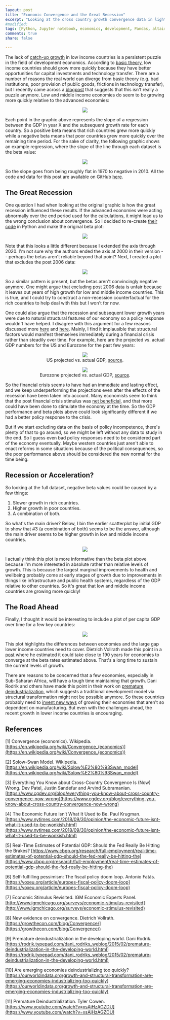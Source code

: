 ```yaml
---
layout: post
title: "Economic Convergence and the Great Recession"
excerpt: "Looking at the cross country growth convergence data in light of the great recession."
#modified:
tags: [Python, Jupyter notebook, economics, development, Pandas, altair]
comments: true
share: false

---
```


The lack of [catch-up growth](https://en.wikipedia.org/wiki/Convergence_(economics)) in low income countries is a persistent puzzle in the field of development economics.  According to [basic theory](https://en.wikipedia.org/wiki/Solow%E2%80%93Swan_model), low income countries should grow more quickly because they have better opportunities for capital investments and technology transfer.  There are a number of reasons the real world can diverge from basic theory (e.g. bad institutions, poor provision of public goods, frictions in technology transfer), but I recently came across a [blogpost](https://www.cgdev.org/blog/everything-you-know-about-cross-country-convergence-now-wrong) that suggests that this isn't really a puzzle anymore.  Low and middle income economies do seem to be growing more quickly relative to the advanced economies:

<figure style="text-align:center">
	<a href="{{ site.baseurl }}/images/convergence/patel-sandefur-subramanian-beta_by_series-NEW.png"><img style="max-height:800px" src="{{ site.baseurl }}/images/convergence/patel-sandefur-subramanian-beta_by_series-NEW.png"></a>
</figure>

Each point in the graphic above represents the slope of a regression between the GDP in year X and the subsequent growth rate for each country.  So a positive beta means that rich countries grew more quickly while a negative beta means that poor countries grew more quickly over the remaining time period.  For the sake of clarity, the following graphic shows an example regression, where the slope of the line through each dataset is the beta value: 

<figure style="text-align:center">
	<a href="{{ site.baseurl }}/images/convergence/output_23_3.png"><img src="{{ site.baseurl }}/images/convergence/output_23_3.png"></a>
</figure>

So the slope goes from being roughly flat in 1970 to negative in 2010. All the code and data for this post are available on GitHub [here](https://github.com/psthomas/convergence).

## The Great Recession

One question I had when looking at the original graphic is how the great recession influenced these results.  If the advanced economies were acting abnormally over the end period used for the calculations, it might lead us to the wrong conclusion about convergence.  So I decided to re-create [their code](https://www.dropbox.com/sh/eu5sob3hs56oymg/AAALaoQOCPt--3u1fQaHMihua?dl=0) in Python and make the original beta plot:

<figure style="text-align:center">
	<a href="{{ site.baseurl }}/images/convergence/output_14_3.png"><img src="{{ site.baseurl }}/images/convergence/output_14_3.png"></a>
</figure>

Note that this looks a little different because I extended the axis through 2020.  I'm not sure why the authors ended the axis at 2000 in their version -- perhaps the betas aren't reliable beyond that point?  Next, I created a plot that excludes the post 2006 data:   

<figure style="text-align:center">
	<a href="{{ site.baseurl }}/images/convergence/output_19_3.png"><img src="{{ site.baseurl }}/images/convergence/output_19_3.png"></a>
</figure>

So a similar pattern is present, but the betas aren't convincingly negative anymore.  One might argue that excluding post 2006 data is unfair because it leaves out years of high growth for low and middle income countries.  This is true, and I could try to construct a non-recession counterfactual for the rich countries to help deal with this but I won't for now.  

One could also argue that the recession and subsequent lower growth years were due to natural structural features of our economy so a policy response wouldn't have helped.  I disagree with this argument for a few reasons discussed more [here](https://www.nytimes.com/2018/09/30/opinion/the-economic-future-isnt-what-it-used-to-be-wonkish.html) and [here](https://voxeu.org/article/europes-fiscal-policy-doom-loop).  Mainly, I find it implausible that structural factors would manifest themselves immediately during a financial crisis rather than steadily over time.  For example, here are the projected vs. actual GDP numbers for the US and Eurozone for the past few years: 

<figure style="text-align:center">
	<a href="{{ site.baseurl }}/images/convergence/usprojections.png"><img src="{{ site.baseurl }}/images/convergence/usprojections.png"></a>
	<figcaption>US projected vs. actual GDP, <a href="https://www.cbpp.org/research/full-employment/real-time-estimates-of-potential-gdp-should-the-fed-really-be-hitting-the">source</a>.</figcaption>
</figure>

<figure style="text-align:center">
	<a href="{{ site.baseurl }}/images/convergence/euprojections.png"><img src="{{ site.baseurl }}/images/convergence/euprojections.png"></a>
	<figcaption>Eurozone projected vs. actual GDP, <a href="https://voxeu.org/article/europes-fiscal-policy-doom-loop">source</a>.</figcaption>
</figure>

So the financial crisis seems to have had an immediate and lasting effect, and we keep underperforming the projections even after the effects of the recession have been taken into account.  Many economists seem to think that the post financial crisis stimulus was [net beneficial](http://www.igmchicago.org/surveys/economic-stimulus-revisited), and that more could have been done to stimulate the economy at the time.  So the GDP performance and beta plots above could look significantly different if we had a better policy response to the crisis.  

But if we start excluding data on the basis of policy incompetence, there's plenty of that to go around, so we might be left without any data to study in the end.  So I guess even bad policy responses need to be considered part of the economy eventually.  Maybe western countries just aren't able to enact reforms in some situations because of the political consequences, so the poor performance above should be considered the new normal for the time being.

## Recession or Acceleration?

So looking at the full dataset, negative beta values could be caused by a few things:

1. Slower growth in rich countries.  
2. Higher growth in poor countries.    
3. A combination of both.  

So what's the main driver?  Below, I bin the earlier scatterplot by initial GDP to show that #3 (a combination of both) seems to be the answer, although the main driver seems to be higher growth in low and middle income countries. 

<figure style="text-align:center">
	<a href="{{ site.baseurl }}/images/convergence/output_24_3.png"><img src="{{ site.baseurl }}/images/convergence/output_24_3.png"></a>
</figure>

I actually think this plot is more informative than the beta plot above because I'm more interested in absolute rather than relative levels of growth.  This is because the largest marginal improvements to health and wellbeing probably come at early stages of growth due to improvements in things like infrastructure and public health systems, regardless of the GDP relative to other countries.  So it's great that low and middle income countries are growing more quickly!

## The Road Ahead

Finally, I thought it would be interesting to include a plot of per capita GDP over time for a few key countries:

<figure style="text-align:center">
	<a href="{{ site.baseurl }}/images/convergence/output_10_3.png"><img src="{{ site.baseurl }}/images/convergence/output_10_3.png"></a>
</figure>

This plot highlights the differences between economies and the large gap lower income countries need to cover.  Dietrich Vollrath made this point in a [post](https://growthecon.com/blog/Convergence/) where he estimated it could take close to 190 years for economies to converge at the beta rates estimated above.  That's a long time to sustain the current levels of growth.  

There are reasons to be concerned that a few economies, especially in Sub-Saharan Africa, will have a tough time maintaining that growth.  Dani Rodrik and others have made this point in their work on [premature deindustrialization](https://rodrik.typepad.com/dani_rodriks_weblog/2015/02/premature-deindustrialization-in-the-developing-world.html), which suggests a traditional development model via structural transformation might not be possible anymore.  So these countries probably need to [invent new ways](https://www.youtube.com/watch?v=xsAjHzAGZDU) of growing their economies that aren't so dependent on manufacturing.  But even with the challenges ahead, the recent growth in lower income countries is encouraging.      

## References

[1] Convergence (economics). Wikipedia. [https://en.wikipedia.org/wiki/Convergence_(economics)](https://en.wikipedia.org/wiki/Convergence_(economics))

[2] Solow-Swan Model. Wikipedia. [https://en.wikipedia.org/wiki/Solow%E2%80%93Swan_model](https://en.wikipedia.org/wiki/Solow%E2%80%93Swan_model)

[3] Everything You Know about Cross-Country Convergence Is (Now) Wrong.  Dev Patel, Justin Sandefur and Arvind Subramanian. [https://www.cgdev.org/blog/everything-you-know-about-cross-country-convergence-now-wrong](https://www.cgdev.org/blog/everything-you-know-about-cross-country-convergence-now-wrong)

[4] The Economic Future Isn’t What It Used to Be. Paul Krugman. [https://www.nytimes.com/2018/09/30/opinion/the-economic-future-isnt-what-it-used-to-be-wonkish.html](https://www.nytimes.com/2018/09/30/opinion/the-economic-future-isnt-what-it-used-to-be-wonkish.html)

[5] Real-Time Estimates of Potential GDP: Should the Fed Really Be Hitting the Brakes?  [https://www.cbpp.org/research/full-employment/real-time-estimates-of-potential-gdp-should-the-fed-really-be-hitting-the](https://www.cbpp.org/research/full-employment/real-time-estimates-of-potential-gdp-should-the-fed-really-be-hitting-the)

[6] Self-fulfilling pessimism: The fiscal policy doom loop. Antonio Fatás.  [https://voxeu.org/article/europes-fiscal-policy-doom-loop](https://voxeu.org/article/europes-fiscal-policy-doom-loop)

[7] Economic Stimulus Revisited. IGM Economic Experts Panel. [http://www.igmchicago.org/surveys/economic-stimulus-revisited](http://www.igmchicago.org/surveys/economic-stimulus-revisited)

[8] New evidence on convergence. Dietrich Vollrath. [https://growthecon.com/blog/Convergence/](https://growthecon.com/blog/Convergence/)

[9] Premature deindustrialization in the developing world.  Dani Rodrik. [https://rodrik.typepad.com/dani_rodriks_weblog/2015/02/premature-deindustrialization-in-the-developing-world.html](https://rodrik.typepad.com/dani_rodriks_weblog/2015/02/premature-deindustrialization-in-the-developing-world.html)

[10] Are emerging economies deindustrializing too quickly?  [https://ourworldindata.org/growth-and-structural-transformation-are-emerging-economies-industrializing-too-quickly](https://ourworldindata.org/growth-and-structural-transformation-are-emerging-economies-industrializing-too-quickly)

[11] Premature Deindustrialization.  Tyler Cowen.  [https://www.youtube.com/watch?v=xsAjHzAGZDU](https://www.youtube.com/watch?v=xsAjHzAGZDU)





